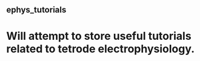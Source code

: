 ## ephys_tutorials


# Will attempt to store useful tutorials related to tetrode electrophysiology.

